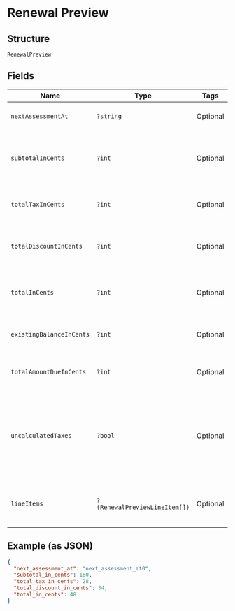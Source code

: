 
# Renewal Preview

## Structure

`RenewalPreview`

## Fields

| Name | Type | Tags | Description | Getter | Setter |
|  --- | --- | --- | --- | --- | --- |
| `nextAssessmentAt` | `?string` | Optional | The timestamp for the subscription’s next renewal | getNextAssessmentAt(): ?string | setNextAssessmentAt(?string nextAssessmentAt): void |
| `subtotalInCents` | `?int` | Optional | An integer representing the amount of the total pre-tax, pre-discount charges that will be assessed at the next renewal | getSubtotalInCents(): ?int | setSubtotalInCents(?int subtotalInCents): void |
| `totalTaxInCents` | `?int` | Optional | An integer representing the total tax charges that will be assessed at the next renewal | getTotalTaxInCents(): ?int | setTotalTaxInCents(?int totalTaxInCents): void |
| `totalDiscountInCents` | `?int` | Optional | An integer representing the amount of the coupon discounts that will be applied to the next renewal | getTotalDiscountInCents(): ?int | setTotalDiscountInCents(?int totalDiscountInCents): void |
| `totalInCents` | `?int` | Optional | An integer representing the total amount owed, less any discounts, that will be assessed at the next renewal | getTotalInCents(): ?int | setTotalInCents(?int totalInCents): void |
| `existingBalanceInCents` | `?int` | Optional | An integer representing the amount of the subscription’s current balance | getExistingBalanceInCents(): ?int | setExistingBalanceInCents(?int existingBalanceInCents): void |
| `totalAmountDueInCents` | `?int` | Optional | An integer representing the existing_balance_in_cents plus the total_in_cents | getTotalAmountDueInCents(): ?int | setTotalAmountDueInCents(?int totalAmountDueInCents): void |
| `uncalculatedTaxes` | `?bool` | Optional | A boolean indicating whether or not additional taxes will be calculated at the time of renewal. This will be true if you are using Avalara and the address of the subscription is in one of your defined taxable regions. | getUncalculatedTaxes(): ?bool | setUncalculatedTaxes(?bool uncalculatedTaxes): void |
| `lineItems` | [`?(RenewalPreviewLineItem[])`](../../doc/models/renewal-preview-line-item.md) | Optional | An array of objects representing the individual transactions that will be created at the next renewal | getLineItems(): ?array | setLineItems(?array lineItems): void |

## Example (as JSON)

```json
{
  "next_assessment_at": "next_assessment_at0",
  "subtotal_in_cents": 160,
  "total_tax_in_cents": 28,
  "total_discount_in_cents": 34,
  "total_in_cents": 48
}
```

